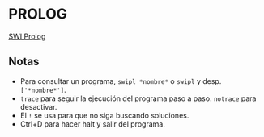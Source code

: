 # PROLOG

[SWI Prolog](https://www.swi-prolog.org/)

## Notas
* Para consultar un programa, `swipl *nombre*` o `swipl` y desp. `['*nombre*']`.
* `trace` para seguir la ejecución del programa paso a paso. `notrace` para desactivar.
* El `!` se usa para que no siga buscando soluciones.
* Ctrl+D para hacer halt y salir del programa.